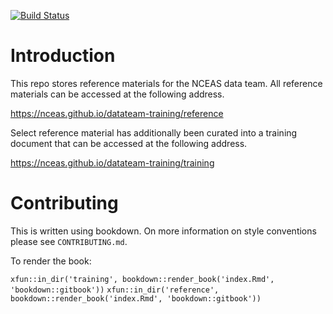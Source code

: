 [![Build Status](https://travis-ci.org/NCEAS/datateam-training.svg?branch=master)](https://travis-ci.org/NCEAS/datateam-training)

# Introduction
This repo stores reference materials for the NCEAS data team. All reference materials can be accessed at the following address.

https://nceas.github.io/datateam-training/reference

Select reference material has additionally been curated into a training document that can be accessed at the following address.

https://nceas.github.io/datateam-training/training

# Contributing
This is written using bookdown. On more information on style conventions please see `CONTRIBUTING.md`. 

To render the book:

`xfun::in_dir('training', bookdown::render_book('index.Rmd', 'bookdown::gitbook'))`
`xfun::in_dir('reference', bookdown::render_book('index.Rmd', 'bookdown::gitbook'))`

